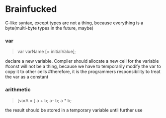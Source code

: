 # Brainfucked

C-like syntax, except types are not a thing, because everything is a byte(multi-byte types in the future, maybe)

### var
> var varName [= initialValue];

declare a new variable. Compiler should allocate a new cell for the variable
#const will not be a thing, because we have to temporarily modify the var to copy it to other cells
#therefore, it is the programmers responsibility to treat the var as a constant

### arithmetic
> [varA = ] a + b; a- b; a * b;

the result should be stored in a temporary variable until further use